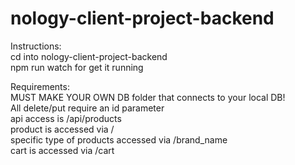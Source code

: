 # nology-client-project-backend

Instructions: </br>
cd into nology-client-project-backend </br>
npm run watch for get it running </br>

Requirements: </br>
MUST MAKE YOUR OWN DB folder that connects to your local DB! </br>
All delete/put require an id parameter </br>
api access is /api/products </br>
product is accessed via / </br>
specific type of products accessed via /brand_name </br>
cart is accessed via /cart
